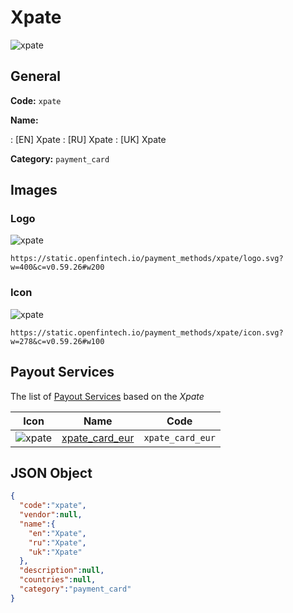 
# Xpate 
![xpate](https://static.openfintech.io/payment_methods/xpate/logo.svg?w=400&c=v0.59.26#w200)  

## General 
**Code:** `xpate` 
 
**Name:** 
 
:	[EN] Xpate 
:	[RU] Xpate 
:	[UK] Xpate 
 
**Category:** `payment_card` 
 

## Images 

### Logo 
![xpate](https://static.openfintech.io/payment_methods/xpate/logo.svg?w=400&c=v0.59.26#w200)  

```
https://static.openfintech.io/payment_methods/xpate/logo.svg?w=400&c=v0.59.26#w200
```  

### Icon 
![xpate](https://static.openfintech.io/payment_methods/xpate/icon.svg?w=278&c=v0.59.26#w100)  

```
https://static.openfintech.io/payment_methods/xpate/icon.svg?w=278&c=v0.59.26#w100
```  

## Payout Services 
 
The list of [Payout Services](/payout-services/) based on the _Xpate_ 

|Icon|Name|Code| 
|:---:|:---:|:---:| 
|![xpate](https://static.openfintech.io/payout_methods/xpate/icon.svg?w=278&c=v0.59.26#w40) |[xpate_card_eur](/payout-services/xpate_card_eur/)|`xpate_card_eur`| 
 

## JSON Object 

```json
{
  "code":"xpate",
  "vendor":null,
  "name":{
    "en":"Xpate",
    "ru":"Xpate",
    "uk":"Xpate"
  },
  "description":null,
  "countries":null,
  "category":"payment_card"
}
```  

